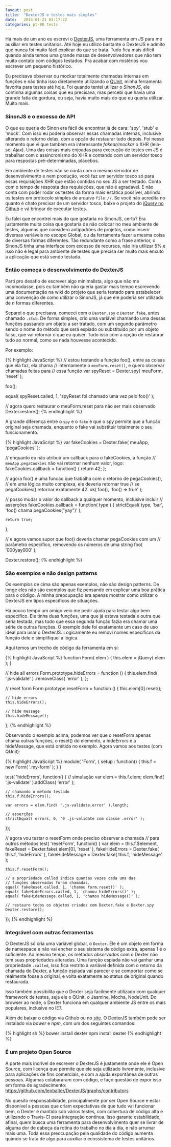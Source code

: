 ```yaml
---
layout: post
title:  "DexterJS e testes mais simples"
date:   2014-01-21 03:17:22
categories: pt-BR tests
---
```


Há mais de um ano eu escrevi o [DexterJS](https://github.com/leobalter/DexterJS), uma ferramenta em *JS* para me auxiliar em testes unitários. Até hoje eu utilizo bastante o DexterJS e admito que nunca foi muito fácil explicar do que se trata. Tudo fica mais difícil quando ainda temos uma grande massa de desenvolvedores que não tem muito contato com códigos testados. Pra acabar com mistérios vou escrever um pequeno histórico.

Eu precisava observar ou mockar totalmente chamadas internas em funções e não tinha isso diretamente utilizando o [QUnit](https://github.com/jquery/qunit), minha ferramenta favorita para testes até hoje. Foi quando tentei utilizar o *SinonJS*, ele continha algumas coisas que eu precisava, mas percebi que havia uma grande fatia de gordura, ou seja, havia muito mais do que eu queria utilizar. Muito mais.

### SinonJS e o excesso de API

O que eu queria do Sinon era fácil de encontrar já de cara: 'spy', 'stub' e 'mock'. Com isso eu poderia observar essas chamadas internas, inclusive alterando o retorno delas, com a opção de restaurar tudo depois. Foi nesse momento que vi que também era interessante _fakear/mockar_ o XHR (leia-se: Ajax). Uma das coisas mais enjoadas para execução de testes em JS é trabalhar com o assincronismo do XHR e contando com um servidor tosco para respostas pré-determinadas, placebos.

Em ambiente de testes não se conta com o mesmo servidor de desenvolvimento e nem produção, você faz um servidor tosco só para essas requisições XHR que estão contidas no seu JS a ser testado. Conta com o tempo de resposta das requisições, que não é agradável. E não conta com poder rodar os testes da forma mais estática possível, abrindo os testes em protocolo simples de arquivo `file://`. Se você não acredita no quanto é chato precisar de um servidor tosco, baixe o projeto do [jQuery no Github](https://github.com/jquery/jquery) e vá brincar de executar testes. 

Eu falei que encontrei mais do que gostaria no SinonJS, certo? Era justamente muita coisa que gostaria de não colocar no meu ambiente de testes, algumas que considero antipadrões de projetos, como inserir diversas variáveis no escopo Global, ou da ferramenta fazer a mesma coisa de diversas formas diferentes. Tão redundante como a frase anterior, o SinonJS tinha uma interface com excesso de recursos, não iria utilizar 5% e isso não é legal para ambiente de testes que precisa ser muito mais enxuto a aplicação que está sendo testada.

### Então começa o desenvolvimento do DexterJS

Parti pro desafio de escrever algo minimalista, algo que não me incomodasse, pois eu também não queria gastar mais tempo escrevendo uma documentação na wiki do projeto que seria testado para estabelecer uma convenção de como utilizar o SinonJS, já que ele poderia ser utilizado de _n_ formas diferentes.

Separei o que precisava, comecei com o `Dexter.spy` e `Dexter.fake`, antes chamado `.stub`. De forma simples, crio uma variável chamando uma dessas funções passando um objeto a ser tratado, com um segundo parâmetro sendo o nome do método que será espiado ou substituído por um objeto falso, que vai retornar o que eu quiser. Tudo isso com a opção de restaurar tudo ao normal, como se nada houvesse acontecido.

Por exemplo:

{% highlight JavaScript %}
// estou testando a função foo(), entre as coisas que ela faz, ela chama 
// internamente o `meuForm.reset()`, e quero observar chamadas feitas para 
// essa função
var spyReset = Dexter.spy( meuForm, 'reset' );

foo();

equal( spyReset.called, 1, 'spyReset foi chamado uma vez pelo foo()' );

// agora quero restaurar o meuForm.reset para não ser mais observado
Dexter.restore();
{% endhighlight %}

A grande diferença entre o `spy` e o `fake` é que o spy permite que a função original seja chamada, enquanto o fake vai substituir totalmente o seu funcionamento.

{% highlight JavaScript %}
var fakeCookies = Dexter.fake( meuApp, 'pegaCookies' );

// enquanto eu não atribuir um callback para o fakeCookies, a função
// `meuApp.pegaCookies` não vai retornar nenhum valor, logo:
fakeCookies.callback = function() {
	return 42;
};

// agora foo() é uma funcao que trabalha com o retorno de pegaCookies(),
// em uma lógica muito complexa, ele deveria retornar true
// se pegaCookies() retornar exatamente 42.
ok( foo(), 'foo() => true' );

// posso mudar o valor do callback a qualquer momento, inclusive incluir 
// asserções
fakeCookies.callback = function( type ) {
	strictEqual( type, 'bar', 'foo() chama pegaCookies("yay")' );

	return true;
};

// e agora vamos supor que foo() deveria chamar pegaCookies com um
// parâmetro específico, removendo os números de uma string
foo( '000yay000' );

Dexter.restore();
{% endhighlight %}


### São exemplos e não design patterns

Os exemplos de cima são apenas exemplos, não são design patterns. De longe eles não são exemplos que fiz pensando em explicar uma boa prática para o código. A minha preocupação era apenas mostrar como utilizar o DexterJS em tipos específicos de situações.

Há pouco tempo um amigo veio me pedir ajuda para testar algo bem específico. Ele tinha duas funções, uma que já estava testada e outra que seria testada, mas tudo que essa segunda função fazia era chamar uma série de outras funções. O exemplo dele foi exatamente um caso de uso ideal para usar o DexterJS. Logicamente eu removi nomes específicos da função dele e simplifiquei a lógica.

Aqui temos um trecho do código da ferramenta em si: 

{% highlight JavaScript %}
function Form( elem ) {
	this.elem = jQuery( elem );
}
 
// hide all errors
Form.prototype.hideErrors = function () {
	this.elem.find( '.js-validate' )
		.removeClass( 'error' );
};
 
// reset form
Form.prototype.resetForm = function () {
	this.elem[0].reset();
	 
	// hide errors
	this.hideErrors();
	 
	// hide message
	this.hideMessage();
};
{% endhighlight %}

Observando o exemplo acima, podemos ver que o resetForm apenas chama outras funções, o reset() do elemento, a hideErrors e a hideMessage, que está omitida no exemplo. Agora vamos aos testes (com QUnit):

{% highlight JavaScript %}
module( 'Form', {
	setup : function() {
		this.f = new Form( '.my-form' );
	}
}
 
test( 'hideErrors', function() {
	// simulação
	var elem = this.f.elem;
	elem.find( '.js-validate' ).addClass( 'error' );

	// chamando o método testado
	this.f.hideErrors();

	var errors = elem.find( '.js-validate.error' ).length;

	// asserções
	strictEqual( errors, 0, '0 .js-validate com classe .error' );
});
 
// agora vou testar o resetForm onde preciso observar a chamada 
// para outros métodos
test( 'resetForm', function() {
	var elem = this.f.$element,
		fakeReset = Dexter.fake( elem[0], 'reset' ),
		fakeHideErrors = Dexter.fake( this.f, 'hideErrors' ),
		fakeHideMessage = Dexter.fake( this.f, 'hideMessage' );

	this.f.resetForm();

	// a propriedade called indica quantas vezes cada uma das 
	// funções observadas foram chamadas.
	equal( fakeReset.called, 1, 'chamou form.reset()' );
	equal( fakeHideErrors.called, 1, 'chamou hideErrors()' );
	equal( fakeHideMessage.called, 1, 'chamou hideMessage()' );
	
	// restauro todos os objetos criados com Dexter.fake e Dexter.spy
	Dexter.restore();
});
{% endhighlight %}


### Integrável com outras ferramentas

O DexterJS só cria uma variável global, o `Dexter`. Ele é um objeto em forma de namespace e não vai encher o seu sistema de código extra, apenas 1 é o suficiente. Ao mesmo tempo, os métodos _observados_ com o Dexter não tem suas propriedades alteradas. Uma função espiada não vai ganhar uma propriedade `.called`, isso fica restrito à variável definida com o retorno da chamada do Dexter, a função espiada vai parecer e se comportar como se realmente fosse a original, e volta exatamente ao status de original quando restaurada.

Isso também possibilita que o Dexter seja facilmente utilizado com qualquer framework de testes, seja ele o QUnit, o Jasmine, Mocha, NodeUnit. Do browser ao node, o Dexter funciona em qualquer ambiente JS entre os mais populares, inclusive no IE7.

Além de baixar o código via Github ou no [site](http://dexterjs.com). O DexterJS também pode ser instalado via *bower* e *npm*, com um dos seguintes comandos:

{% highlight sh %}
bower install dexter
npm install dexter
{% endhighlight %}


### É um projeto Open Source

A parte mais incrível de escrever o DexterJS é justamente onde ele é Open Source, com licença que permite que ele seja utilizado livremente, inclusive para aplicações de fins comerciais, e com a ajuda expontânea de outras pessoas. Algumas colabararam com código, e faço questão de expor isso em forma de agradecimento: https://github.com/leobalter/DexterJS/graphs/contributors

No quesito responsabilidade, principalmente por ser Open Source e estar disponível a pessoas que criam expectativas de que tudo vai funcionar bem, o Dexter é mantido sob vários testes, com cobertura de código alta e utilizando o Travis-CI para integração contínua. Isso garante estabilidade, afinal, quem busca uma ferramenta para desenvolvimento quer se livrar de alguma dor de cabeça da rotina do trabalho no dia a dia, e não arrumar mais uma. Toda essa preocupação pela qualidade do código aumenta quando se trata de algo para auxiliar o ecossistema de testes unitários.
